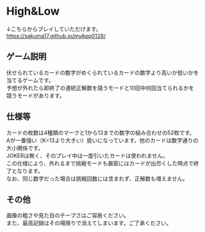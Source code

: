 # High&Low
↓こちらからプレイしていただけます。  
https://sakuma17.github.io/myApp0128/
## ゲーム説明
伏せられているカードの数字がめくられているカードの数字より高いか低いかを当てるゲームです。  
予想が外れたら即終了の連続正解数を競うモードと10回中何回当てられるかを競うモードがあります。  
## 仕様等
カードの枚数は4種類のマークと1から13までの数字の組み合わせの52枚です。  
Aが一番強い（K=13より大きい）扱いになっています。他のカードは数字通りの大小関係です。  
JOKERは無く、そのプレイ中は一度引いたカードは使われません。  
この仕様により、外れるまで挑戦モードも厳密にはカードが出尽くした時点で終了となります。  
なお、同じ数字だった場合は挑戦回数には含まれず、正解数も増えません。  
## その他
画像の粗さや見た目のチープさはご容赦ください。  
また、最高記録はその場限りで消えてしまいます。ご了承ください。
